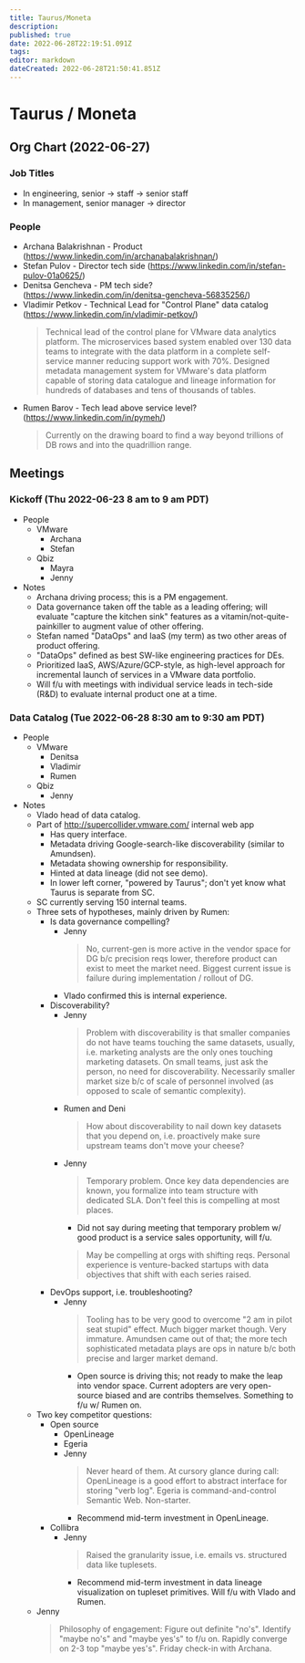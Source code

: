 ```yaml
---
title: Taurus/Moneta
description: 
published: true
date: 2022-06-28T22:19:51.091Z
tags: 
editor: markdown
dateCreated: 2022-06-28T21:50:41.851Z
---
```


# Taurus / Moneta

## Org Chart (2022-06-27)

### Job Titles
- In engineering, senior -> staff -> senior staff
- In management, senior manager -> director

### People
- Archana Balakrishnan - Product (https://www.linkedin.com/in/archanabalakrishnan/)
- Stefan Pulov - Director tech side (https://www.linkedin.com/in/stefan-pulov-01a0625/)
- Denitsa Gencheva - PM tech side? (https://www.linkedin.com/in/denitsa-gencheva-56835256/)
- Vladimir Petkov - Technical Lead for "Control Plane" data catalog (https://www.linkedin.com/in/vladimir-petkov/)
  > Technical lead of the control plane for VMware data analytics platform. The microservices based system enabled over 130 data teams to integrate with the data platform in a complete self-service manner reducing support work with 70%.
  > Designed metadata management system for VMware's data platform capable of storing data catalogue and lineage information for hundreds of databases and tens of thousands of tables.
- Rumen Barov - Tech lead above service level? (https://www.linkedin.com/in/pymeh/)
  > Currently on the drawing board to find a way beyond trillions of DB rows and into the quadrillion range.

## Meetings

### Kickoff (Thu 2022-06-23 8 am to 9 am PDT)
- People
  - VMware
    - Archana
    - Stefan
  - Qbiz
    - Mayra
    - Jenny
- Notes
  - Archana driving process; this is a PM engagement.
  - Data governance taken off the table as a leading offering; will evaluate "capture the kitchen sink" features as a vitamin/not-quite-painkiller to augment value of other offering.
  - Stefan named "DataOps" and IaaS (my term) as two other areas of product offering.
  - "DataOps" defined as best SW-like engineering practices for DEs.
  - Prioritized IaaS, AWS/Azure/GCP-style, as high-level approach for incremental launch of services in a VMware data portfolio.
  - Will f/u with meetings with individual service leads in tech-side (R&D) to evaluate internal product one at a time.

### Data Catalog (Tue 2022-06-28 8:30 am to 9:30 am PDT)
- People
  - VMware
    - Denitsa
    - Vladimir
    - Rumen
  - Qbiz
    - Jenny
- Notes
  - Vlado head of data catalog.
  - Part of http://supercollider.vmware.com/ internal web app
    - Has query interface.
    - Metadata driving Google-search-like discoverability (similar to Amundsen).
    - Metadata showing ownership for responsibility.
    - Hinted at data lineage (did not see demo).
    - In lower left corner, "powered by Taurus"; don't yet know what Taurus is separate from SC.
  - SC currently serving 150 internal teams.
  - Three sets of hypotheses, mainly driven by Rumen:
    - Is data governance compelling?
      - Jenny
        > No, current-gen is more active in the vendor space for DG b/c precision reqs lower, therefore product can exist to meet the market need.
        > Biggest current issue is failure during implementation / rollout of DG.
      - Vlado confirmed this is internal experience.
    - Discoverability?
      - Jenny
        > Problem with discoverability is that smaller companies do not have teams touching the same datasets, usually, i.e. marketing analysts are the only ones touching marketing datasets. On small teams, just ask the person, no need for discoverability.
        > Necessarily smaller market size b/c of scale of personnel involved (as opposed to scale of semantic complexity).
      - Rumen and Deni
        > How about discoverability to nail down key datasets that you depend on, i.e. proactively make sure upstream teams don't move your cheese?
      - Jenny
        > Temporary problem. Once key data dependencies are known, you formalize into team structure with dedicated SLA. Don't feel this is compelling at most places.
        - Did not say during meeting that temporary problem w/ good product is a service sales opportunity, will f/u.
        > May be compelling at orgs with shifting reqs. Personal experience is venture-backed startups with data objectives that shift with each series raised.
    - DevOps support, i.e. troubleshooting?
      - Jenny
        > Tooling has to be very good to overcome "2 am in pilot seat stupid" effect.
        > Much bigger market though.
        > Very immature.
        > Amundsen came out of that; the more tech sophisticated metadata plays are ops in nature b/c both precise and larger market demand.
        - Open source is driving this; not ready to make the leap into vendor space. Current adopters are very open-source biased and are contribs themselves. Something to f/u w/ Rumen on.
  - Two key competitor questions:
    - Open source
      - OpenLineage
      - Egeria
      - Jenny
        > Never heard of them.
        > At cursory glance during call:
        > OpenLineage is a good effort to abstract interface for storing "verb log".
        > Egeria is command-and-control Semantic Web. Non-starter.
        - Recommend mid-term investment in OpenLineage.
    - Collibra
      - Jenny
        > Raised the granularity issue, i.e. emails vs. structured data like tuplesets.
        - Recommend mid-term investment in data lineage visualization on tupleset primitives. Will f/u with Vlado and Rumen.
  - Jenny
    > Philosophy of engagement:
    > Figure out definite "no's".
    > Identify "maybe no's" and "maybe yes's" to f/u on.
    > Rapidly converge on 2-3 top "maybe yes's".
    > Friday check-in with Archana.